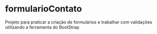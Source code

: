 # formularioContato
Projeto para praticar a criação de formulários e trabalhar com validações utilizando a ferramenta do BootStrap
